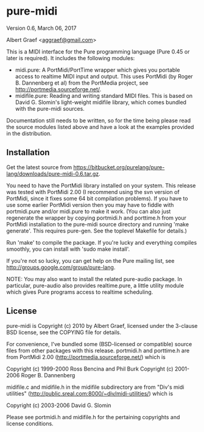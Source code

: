 <a name="doc-pure-midi"></a>

pure-midi
=========

<a name="module-midi"></a>

<a name="module-midifile"></a>

Version 0.6, March 06, 2017

Albert Graef &lt;<aggraef@gmail.com>&gt;

This is a MIDI interface for the Pure programming language (Pure 0.45 or later
is required). It includes the following modules:

-   midi.pure: A PortMidi/PortTime wrapper which gives you portable access to
    realtime MIDI input and output. This uses PortMidi (by Roger B. Dannenberg
    et al) from the PortMedia project, see
    <http://portmedia.sourceforge.net/>.
-   midifile.pure: Reading and writing standard MIDI files. This is based on
    David G. Slomin's light-weight midifile library, which comes bundled with
    the pure-midi sources.

Documentation still needs to be written, so for the time being please read the
source modules listed above and have a look at the examples provided in the
distribution.

Installation
------------

Get the latest source from
<https://bitbucket.org/purelang/pure-lang/downloads/pure-midi-0.6.tar.gz>.

You need to have the PortMidi library installed on your system. This release
was tested with PortMidi 2.00 (I recommend using the svn version of PortMidi,
since it fixes some 64 bit compilation problems). If you have to use some
earlier PortMidi version then you may have to fiddle with portmidi.pure and/or
midi.pure to make it work. (You can also just regenerate the wrapper by
copying portmidi.h and porttime.h from your PortMidi installation to the
pure-midi source directory and running 'make generate'. This requires
pure-gen. See the toplevel Makefile for details.)

Run 'make' to compile the package. If you're lucky and everything compiles
smoothly, you can install with 'sudo make install'.

If you're not so lucky, you can get help on the Pure mailing list, see
<http://groups.google.com/group/pure-lang>.

NOTE: You may also want to install the related pure-audio package. In
particular, pure-audio also provides realtime.pure, a little utility module
which gives Pure programs access to realtime scheduling.

License
-------

pure-midi is Copyright (c) 2010 by Albert Graef, licensed under the 3-clause
BSD license, see the COPYING file for details.

For convenience, I've bundled some (BSD-licensed or compatible) source files
from other packages with this release. portmidi.h and porttime.h are from
PortMidi 2.00 (<http://portmedia.sourceforge.net/>) which is

Copyright (c) 1999-2000 Ross Bencina and Phil Burk Copyright (c) 2001-2006
Roger B. Dannenberg

midifile.c and midifile.h in the midifile subdirectory are from "Div's midi
utilities" (<http://public.sreal.com:8000/~div/midi-utilities/>) which is

Copyright (c) 2003-2006 David G. Slomin

Please see portmidi.h and midifile.h for the pertaining copyrights and license
conditions.
